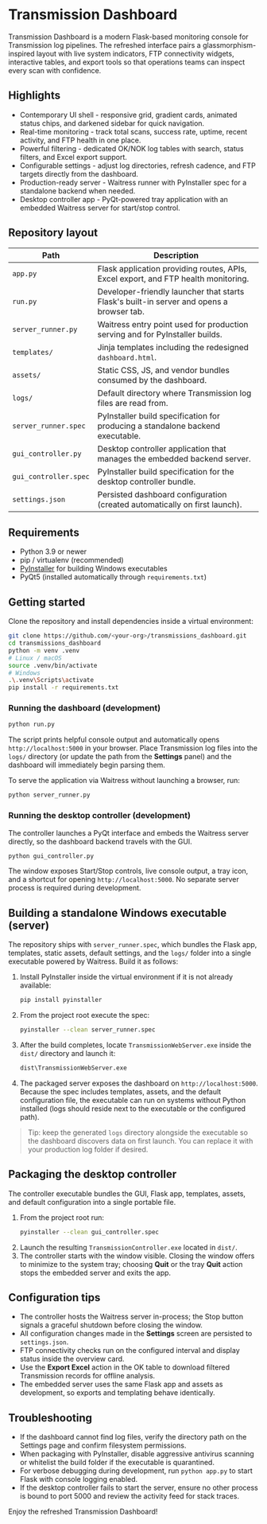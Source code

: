 ﻿# Transmission Dashboard

Transmission Dashboard is a modern Flask-based monitoring console for Transmission log pipelines. The refreshed interface pairs a glassmorphism-inspired layout with live system indicators, FTP connectivity widgets, interactive tables, and export tools so that operations teams can inspect every scan with confidence.

## Highlights

- Contemporary UI shell - responsive grid, gradient cards, animated status chips, and darkened sidebar for quick navigation.
- Real-time monitoring - track total scans, success rate, uptime, recent activity, and FTP health in one place.
- Powerful filtering - dedicated OK/NOK log tables with search, status filters, and Excel export support.
- Configurable settings - adjust log directories, refresh cadence, and FTP targets directly from the dashboard.
- Production-ready server - Waitress runner with PyInstaller spec for a standalone backend when needed.
- Desktop controller app - PyQt-powered tray application with an embedded Waitress server for start/stop control.

## Repository layout

| Path | Description |
| --- | --- |
| `app.py` | Flask application providing routes, APIs, Excel export, and FTP health monitoring. |
| `run.py` | Developer-friendly launcher that starts Flask's built-in server and opens a browser tab. |
| `server_runner.py` | Waitress entry point used for production serving and for PyInstaller builds. |
| `templates/` | Jinja templates including the redesigned `dashboard.html`. |
| `assets/` | Static CSS, JS, and vendor bundles consumed by the dashboard. |
| `logs/` | Default directory where Transmission log files are read from. |
| `server_runner.spec` | PyInstaller build specification for producing a standalone backend executable. |
| `gui_controller.py` | Desktop controller application that manages the embedded backend server. |
| `gui_controller.spec` | PyInstaller build specification for the desktop controller bundle. |
| `settings.json` | Persisted dashboard configuration (created automatically on first launch). |

## Requirements

- Python 3.9 or newer
- pip / virtualenv (recommended)
- [PyInstaller](https://pyinstaller.org/) for building Windows executables
- PyQt5 (installed automatically through `requirements.txt`)

## Getting started

Clone the repository and install dependencies inside a virtual environment:

```bash
git clone https://github.com/<your-org>/transmissions_dashboard.git
cd transmissions_dashboard
python -m venv .venv
# Linux / macOS
source .venv/bin/activate
# Windows
.\.venv\Scripts\activate
pip install -r requirements.txt
```

### Running the dashboard (development)

```bash
python run.py
```

The script prints helpful console output and automatically opens `http://localhost:5000` in your browser. Place Transmission log files into the `logs/` directory (or update the path from the **Settings** panel) and the dashboard will immediately begin parsing them.

To serve the application via Waitress without launching a browser, run:

```bash
python server_runner.py
```

### Running the desktop controller (development)

The controller launches a PyQt interface and embeds the Waitress server directly, so the dashboard backend travels with the GUI.

```bash
python gui_controller.py
```

The window exposes Start/Stop controls, live console output, a tray icon, and a shortcut for opening `http://localhost:5000`. No separate server process is required during development.

## Building a standalone Windows executable (server)

The repository ships with `server_runner.spec`, which bundles the Flask app, templates, static assets, default settings, and the `logs/` folder into a single executable powered by Waitress. Build it as follows:

1. Install PyInstaller inside the virtual environment if it is not already available:
   ```bash
   pip install pyinstaller
   ```
2. From the project root execute the spec:
   ```bash
   pyinstaller --clean server_runner.spec
   ```
3. After the build completes, locate `TransmissionWebServer.exe` inside the `dist/` directory and launch it:
   ```bash
   dist\TransmissionWebServer.exe
   ```
4. The packaged server exposes the dashboard on `http://localhost:5000`. Because the spec includes templates, assets, and the default configuration file, the executable can run on systems without Python installed (logs should reside next to the executable or the configured path).

> Tip: keep the generated `logs` directory alongside the executable so the dashboard discovers data on first launch. You can replace it with your production log folder if desired.

## Packaging the desktop controller

The controller executable bundles the GUI, Flask app, templates, assets, and default configuration into a single portable file.

1. From the project root run:
   ```bash
   pyinstaller --clean gui_controller.spec
   ```
2. Launch the resulting `TransmissionController.exe` located in `dist/`.
3. The controller starts with the window visible. Closing the window offers to minimize to the system tray; choosing **Quit** or the tray **Quit** action stops the embedded server and exits the app.

## Configuration tips

- The controller hosts the Waitress server in-process; the Stop button signals a graceful shutdown before closing the window.
- All configuration changes made in the **Settings** screen are persisted to `settings.json`.
- FTP connectivity checks run on the configured interval and display status inside the overview card.
- Use the **Export Excel** action in the OK table to download filtered Transmission records for offline analysis.
- The embedded server uses the same Flask app and assets as development, so exports and templating behave identically.

## Troubleshooting

- If the dashboard cannot find log files, verify the directory path on the Settings page and confirm filesystem permissions.
- When packaging with PyInstaller, disable aggressive antivirus scanning or whitelist the build folder if the executable is quarantined.
- For verbose debugging during development, run `python app.py` to start Flask with console logging enabled.
- If the desktop controller fails to start the server, ensure no other process is bound to port 5000 and review the activity feed for stack traces.

Enjoy the refreshed Transmission Dashboard!
